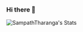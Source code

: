 ### Hi there 👋

<!--
**SampathTharanga/SampathTharanga** is a ✨ _special_ ✨ repository because its `README.md` (this file) appears on your GitHub profile.

Here are some ideas to get you started:

- 🔭 I’m currently working on ...
- 🌱 I’m currently learning ...
- 👯 I’m looking to collaborate on ...
- 🤔 I’m looking for help with ...
- 💬 Ask me about ...
- 📫 How to reach me: ...
- 😄 Pronouns: ...
- ⚡ Fun fact: ...
-->
![SampathTharanga's Stats](https://github-readme-stats.vercel.app/api?username=SampathTharanga&theme=vue-dark&show_icons=true&hide_border=true&count_private=true)
